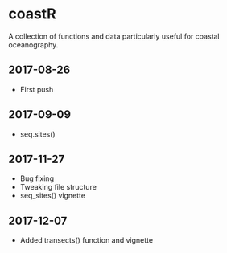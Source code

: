 # coastR
A collection of functions and data particularly useful for coastal oceanography.

## 2017-08-26
* First push

## 2017-09-09
* seq.sites()

## 2017-11-27
* Bug fixing
* Tweaking file structure
* seq_sites() vignette

## 2017-12-07
* Added transects() function and vignette
